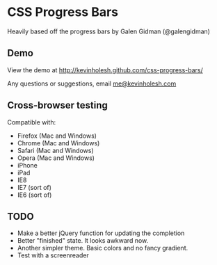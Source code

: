 CSS Progress Bars
=================

Heavily based off the progress bars by Galen Gidman (@galengidman)


Demo
-----------
View the demo at http://kevinholesh.github.com/css-progress-bars/


Any questions or suggestions, email [me@kevinholesh.com](mailto:me@kevinholesh.com)


Cross-browser testing
----------------------
Compatible with:
* Firefox (Mac and Windows)
* Chrome (Mac and Windows)
* Safari (Mac and Windows)
* Opera (Mac and Windows)
* iPhone
* iPad
* IE8
* IE7 (sort of)
* IE6 (sort of)


TODO
---------
* Make a better jQuery function for updating the completion
* Better "finished" state. It looks awkward now.
* Another simpler theme. Basic colors and no fancy gradient.
* Test with a screenreader